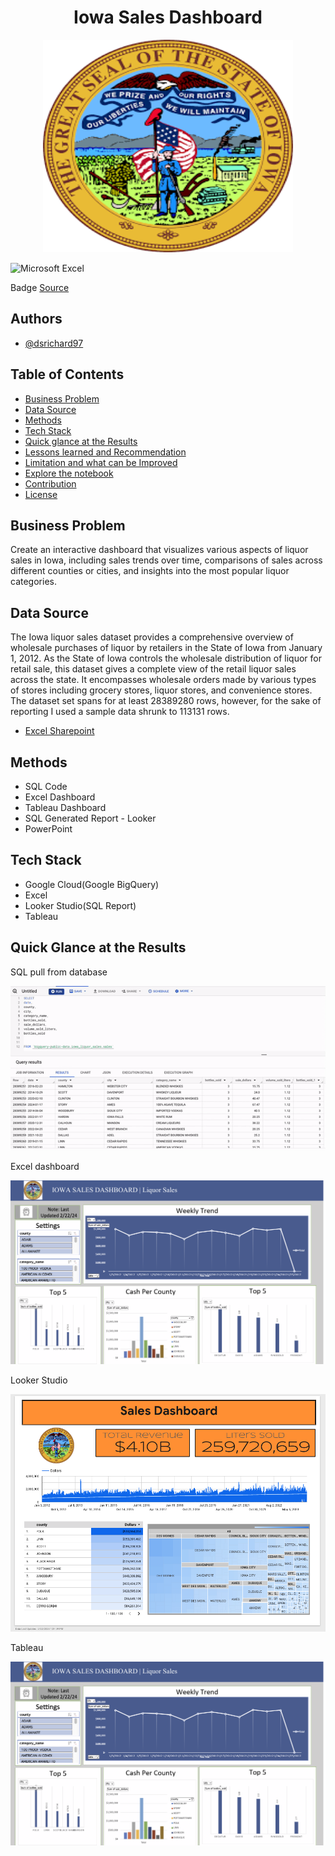 <h1 align="center">Iowa Sales Dashboard</h1>
<p align="center">
  <img src="dwn1.png" width="400" height="340" allow="autoplay">
</p>

<p>
  <img src="https://img.shields.io/badge/Mircosoft Excel%2B-blue" title="Microsoft Excel">
  

  <p>
    Badge <a href="https://shields.io/">Source</a>
  </p>
</p>

<p>
  <h2>Authors</h2>
  <ul>
    <li><a href="https://github.com/dsrichard97">@dsrichard97</a></li>
  </ul>
</p>

<p>
  <h2>Table of Contents</h2>
  <ul>
    <li><a href="#business-problem" target="_parent">Business Problem</a></li>
    <li><a href="#data-source">Data Source</a></li>
    <li><a href="#methods">Methods</a></li>
    <li><a href="#tech-stack">Tech Stack</a></li>
    <li><a href="#quick-glance">Quick glance at the Results</a></li>
    <li><a href="#lesson-learned">Lessons learned and Recommendation</a></li>
    <li><a href="#limitation">Limitation and what can be Improved</a></li>
    <li><a href="#notebook">Explore the notebook</a></li>
    <li><a href="#contribution">Contribution</a></li>
    <li><a href="#license">License</a></li>
  </ul>
</p>


<P>
  <section id="business-problem">
    <h2>Business Problem</h2>
    <p>
      Create an interactive dashboard that visualizes various aspects of liquor sales in Iowa, including sales trends over time, comparisons of sales across different counties or cities, and insights into the most popular liquor categories.
    </p>
  </section>
</P>

<p>
  <section id="data-source">
    <h2>Data Source</h2>
    <p>
      The Iowa liquor sales dataset provides a comprehensive overview of wholesale purchases of liquor by retailers in the State of Iowa from January 1, 2012. As the State of Iowa controls the wholesale distribution of liquor for retail sale, this dataset gives a complete view of the retail liquor sales across the state. It encompasses wholesale orders made by various types of stores including grocery stores, liquor stores, and convenience stores. The dataset set spans for at least 28389280 rows, however, for the sake of reporting I used a sample data shrunk to 113131 rows.
    </p>
    <ul>
      <li><a href="https://csulb-my.sharepoint.com/:x:/g/personal/richard_diazdeleon01_student_csulb_edu/EYtynGus5R5DgXCk1WKdp-0BgBeH8GJF2gsOJ7Mf8YYZ6g?e=mtq3Bs">Excel Sharepoint</a></li>
    </ul>
  </section>
</p>


<p>
  <section id="methods">
    <h2>Methods</h2>
    <ul>
      <li>SQL Code</li>
      <li>Excel Dashboard</li>
      <li>Tableau Dashboard</li>
      <li>SQL Generated Report - Looker </li>
      <li>PowerPoint</li>
    </ul>
  </section>
</p>

<p>
  <section id="tech-stack">
    <h2>Tech Stack</h2>
    <ul>
      <li>Google Cloud(Google BigQuery)</li>
      <li>Excel </li>
      <li>Looker Studio(SQL Report)</li>
      <li>Tableau</li>
    </ul>
  </section>
</p>

<p>
  <section id="quick-glance">
    <h2>Quick Glance at the Results</h2>
      <p>
      SQL pull from database
      <p>
        <img src="iowasale.gif">
      </p>
    <p>
      Excel dashboard
      <p>
        <img src="excel_db.png">
      </p>
     <p>
      Looker Studio
      <p>
        <img src="lookerreport.png">
      </p>
    </p>
    <p>
      Tableau
      <p>
        <img src="excel_db.png">
      </p>
    </p>
  </section>
</p>









